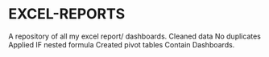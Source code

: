 # EXCEL-REPORTS
A repository of all my excel report/ dashboards.
Cleaned data
No duplicates
Applied IF nested formula
Created pivot tables
Contain Dashboards.
